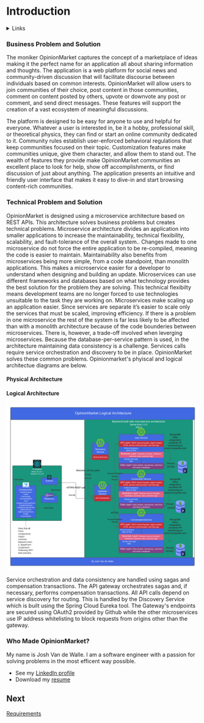 # Introduction  

<details>
  <summary>Links</summary>
  
  ## Portfolio Links
  - [Introduction](https://github.com/JoshVandeWalle/OpinionMarket/blob/main/Introduction.md "Introduction")  
  - [Requirements](https://github.com/JoshVandeWalle/OpinionMarket/blob/main/Requirements.md "Requirements")  
  - [Technologies](https://github.com/JoshVandeWalle/OpinionMarket/blob/main/Technologies.md "Technolgoies")  
  - [Approach](https://github.com/JoshVandeWalle/OpinionMarket/blob/main/Approach.md "Approach")  
  - [Risks & Challenges](https://github.com/JoshVandeWalle/OpinionMarket/blob/main/RisksAndChallenges.md "Risks & Challenges")  
  - [Issues](https://github.com/JoshVandeWalle/OpinionMarket/blob/main/Issues.md "Issues")  
  ## External Links
  - [OpinionMarket](http://clientapp6-env.eba-sifj8dsx.us-west-1.elasticbeanstalk.com/ "OpinionMarket")  
  - [Swagger](https://app.swaggerhub.com/apis/JoshV3742/Capstone/1.0.0 "Swagger")  
</details>

### Business Problem and Solution  
The moniker OpinionMarket captures the concept of a marketplace of ideas making it the perfect name for an application all about sharing information and thoughts. The application is a web platform for social news and community-driven discussion that will facilitate discourse between individuals based on common interests. OpinionMarket will allow users to join communities of their choice, post content in those communities, comment on content posted by others, upvote or downvote any post or comment, and send direct messages. These features will support the creation of a vast ecosystem of meaningful discussions.  
  
The platform is designed to be easy for anyone to use and helpful for everyone. Whatever a user is interested in, be it a hobby, professional skill, or theoretical physics, they can find or start an online community dedicated to it. Community rules establish user-enforced behavioral regulations that keep communities focused on their topic. Customization features make communities unique, give them character, and allow them to stand out. The wealth of features they provide make OpinionMarket communities an excellent place to look for help, show off accomplishments, or find discussion of just about anything. The application presents an intuitive and friendly user interface that makes it easy to dive-in and start browsing content-rich communities.  

### Technical Problem and Solution  
OpinionMarket is designed using a microservice architecture based on REST APIs. This architecture solves business problems but creates technical problems. Microservice architecture divides an application into smaller applications to increase the maintainability, technical flexibility, scalability, and fault-tolerance of the overall system.. Changes made to one microservice do not force the entire application to be re-compiled, meaning the code is easier to maintain. Maintainability also benefits from microservices being more simple, from a code standpoint, than monolith applications. This makes a microservice easier for a developer to understand when designing and building an update. Microservices can use different frameworks and databases based on what technology provides the best solution for the problem they are solving. This technical flexibilty means development teams are no longer forced to use technologies unsuitable to the task they are working on. Microservices make scaling up an application easier. Since services are separate it’s easier to scale only the services that must be scaled, improving efficiency. If there is a problem in one microservice the rest of the system is far less likely to be affected than with a monolith architecture because of the code bounderies between microservices. There is, however, a trade-off involved when leverging microservices. Because the database-per-service pattern is used, in the architecture maintaining data consistency is a challenge. Services calls require service orchestration and discovery to be in place. OpinionMarket solves these common problems. Opinionmarket's phyiscal and logical architectue diagrams are below.  

#### Physical Architecture

#### Logical Architecture  
![Logical Architecture](/images/LogicalArchitecture.png)
 
 Service orchestration and data consistency are handled using sagas and compensation transactions. The API gateway orchestrates sagas and, if necessary, performs compensation transactions. All API calls depend on service discovery for routing. This is handled by the Discovery Service which is built using the Spring Cloud Eureka tool. The Gateway's endpoints are secured using OAuth2 provided by Github while the other microservices use IP address whitelisting to block requests from origins other than the gateway.

### Who Made OpinionMarket? ###  
My name is Josh Van de Walle. I am a software engineer with a passion for solving problems in the most efficent way possible. 
- See my [LinkedIn profile](https://www.linkedin.com/in/joshv42/ "LinkedIn")  
- Download my [resume](https://drive.google.com/file/d/14kEgO7PI51CU9ZVqGy6FagDcKbD2Rhc_/view?usp=sharing "Resume")
## Next 
[Requirements](https://github.com/JoshVandeWalle/OpinionMarket/blob/main/Requirements.md#requirements "Requirements")
